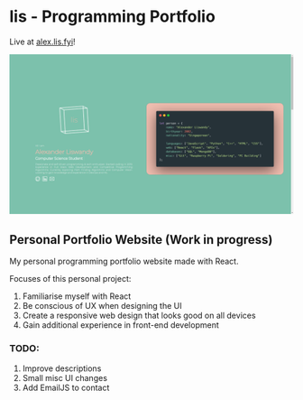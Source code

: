 # lis - Programming Portfolio

Live at [alex.lis.fyi](https://alex.lis.fyi/)!

![lis](src/images/projects/lis.png)

## Personal Portfolio Website (Work in progress)

My personal programming portfolio website made with React.

Focuses of this personal project:
1. Familiarise myself with React
2. Be conscious of UX when designing the UI
3. Create a responsive web design that looks good on all devices
4. Gain additional experience in front-end development

### TODO:
1. Improve descriptions
2. Small misc UI changes
3. Add EmailJS to contact
